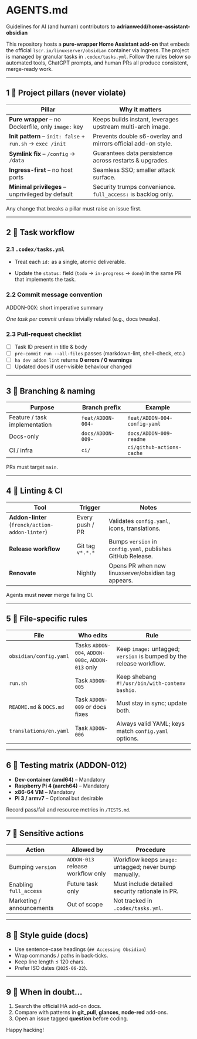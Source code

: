 # AGENTS.md
Guidelines for AI (and human) contributors to **adrianwedd/home-assistant-obsidian**

This repository hosts a **pure-wrapper Home Assistant add-on** that embeds the
official `lscr.io/linuxserver/obsidian` container via Ingress.
The project is managed by granular tasks in `.codex/tasks.yml`.
Follow the rules below so automated tools, ChatGPT prompts, and human PRs all
produce consistent, merge-ready work.

---

## 1 ️⃣  Project pillars (never violate)

| Pillar | Why it matters |
|--------|----------------|
| **Pure wrapper** – no Dockerfile, only `image:` key | Keeps builds instant, leverages upstream multi-arch image. |
| **Init pattern** – `init: false` + `run.sh` → `exec /init` | Prevents double s6-overlay and mirrors official add-on style. |
| **Symlink fix** – `/config` → `/data` | Guarantees data persistence across restarts & upgrades. |
| **Ingress-first** – no host ports | Seamless SSO; smaller attack surface. |
| **Minimal privileges** – unprivileged by default | Security trumps convenience. `full_access:` is backlog only. |

Any change that breaks a pillar must raise an issue first.

---

## 2 ️⃣  Task workflow

### 2.1 `.codex/tasks.yml`
* Treat each `id:` as a single, atomic deliverable.

* Update the `status:` field (`todo` → `in-progress` → `done`) in the same PR
  that implements the task.

### 2.2 Commit message convention

ADDON-00X: short imperative summary

*One task per commit* unless trivially related (e.g., docs tweaks).

### 2.3 Pull-request checklist
- [ ] Task ID present in title & body
- [ ] `pre-commit run --all-files` passes (markdown-lint, shell-check, etc.)
- [ ] `ha dev addon lint` returns **0 errors / 0 warnings**
- [ ] Updated docs if user-visible behaviour changed

---

## 3 ️⃣  Branching & naming

| Purpose | Branch prefix | Example |
|---------|---------------|---------|
| Feature / task implementation | `feat/ADDON-004-` | `feat/ADDON-004-config-yaml` |
| Docs-only | `docs/ADDON-009-` | `docs/ADDON-009-readme` |
| CI / infra | `ci/` | `ci/github-actions-cache` |

PRs must target `main`.

---

## 4 ️⃣  Linting & CI

| Tool | Trigger | Notes |
|------|---------|-------|
| **Addon-linter** (`frenck/action-addon-linter`) | Every push / PR | Validates `config.yaml`, icons, translations. |
| **Release workflow** | Git tag `v*.*.*` | Bumps `version` in `config.yaml`, publishes GitHub Release. |
| **Renovate** | Nightly | Opens PR when new linuxserver/obsidian tag appears. |

Agents must **never** merge failing CI.

---

## 5 ️⃣  File-specific rules

| File | Who edits | Rule |
|------|-----------|------|
| `obsidian/config.yaml` | Tasks `ADDON-004`, `ADDON-008c`, `ADDON-013` only | Keep `image:` untagged; `version` is bumped by the release workflow. |
| `run.sh` | Task `ADDON-005` | Keep shebang `#!/usr/bin/with-contenv bashio`. |
| `README.md` & `DOCS.md` | Task `ADDON-009` or docs fixes | Must stay in sync; update both. |
| `translations/en.yaml` | Task `ADDON-006` | Always valid YAML; keys match `config.yaml` options. |

---

## 6 ️⃣  Testing matrix (ADDON-012)

* **Dev-container (amd64)** – Mandatory
* **Raspberry Pi 4 (aarch64)** – Mandatory
* **x86-64 VM** – Mandatory
* **Pi 3 / armv7** – Optional but desirable

Record pass/fail and resource metrics in `/TESTS.md`.

---

## 7 ️⃣  Sensitive actions


| Action | Allowed by | Procedure |
|--------|-----------|-----------|
| Bumping `version` | `ADDON-013` release workflow only | Workflow keeps `image:` untagged; never bump manually. |
| Enabling `full_access` | Future task only | Must include detailed security rationale in PR. |
| Marketing / announcements | Out of scope | Not tracked in `.codex/tasks.yml`. |

---

## 8 ️⃣  Style guide (docs)

* Use sentence-case headings (`## Accessing Obsidian`)
* Wrap commands / paths in back-ticks.
* Keep line length ≤ 120 chars.
* Prefer ISO dates (`2025-06-22`).

---

## 9 ️⃣  When in doubt…

1. Search the official HA add-on docs.
2. Compare with patterns in **git_pull**, **glances**, **node-red** add-ons.
3. Open an issue tagged **question** before coding.

Happy hacking!
